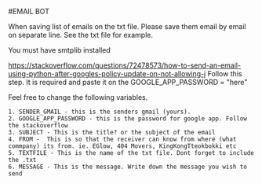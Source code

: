 #EMAIL BOT

When saving list of emails on the txt file. Please save them email by email on separate line.
See the txt file for example.

You must have smtplib installed

https://stackoverflow.com/questions/72478573/how-to-send-an-email-using-python-after-googles-policy-update-on-not-allowing-j
Follow this step.
It is required and paste it on the        GOOGLE_APP_PASSWORD = "here"


Feel free to change the following variables.

    1. SENDER_GMAIL - this is the senders gmail (yours).
    2. GOOGLE_APP_PASSWORD - this is the password for google app. Follow the stackoverflow
    3. SUBJECT - This is the title? or the subject of the email
    4. FROM -  This is so that the receiver can know from where (what commpany) its from. ie. EGlow, 404 Movers, KingKongTteokbokki etc
    5. TEXTFILE - This is the name of the txt file. Dont forget to include the .txt
    6. MESSAGE - This is the message. Write down the message you wish to send
  
